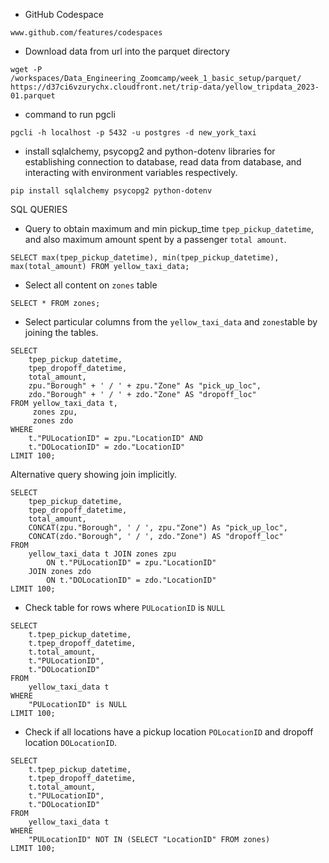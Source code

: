 * GitHub Codespace

```www.github.com/features/codespaces```

* Download data from url into the parquet directory

```wget -P /workspaces/Data_Engineering_Zoomcamp/week_1_basic_setup/parquet/ https://d37ci6vzurychx.cloudfront.net/trip-data/yellow_tripdata_2023-01.parquet```

* command to run pgcli

```pgcli -h localhost -p 5432 -u postgres -d new_york_taxi ```

* install sqlalchemy, psycopg2 and python-dotenv libraries for establishing connection to database, read data from database, and interacting with environment variables respectively.

```pip install sqlalchemy psycopg2 python-dotenv```


SQL QUERIES
* Query to obtain maximum and min pickup_time `tpep_pickup_datetime`, and also maximum amount spent by a passenger `total amount`.
```
SELECT max(tpep_pickup_datetime), min(tpep_pickup_datetime), max(total_amount) FROM yellow_taxi_data;

``` 

* Select all content on `zones` table
```
SELECT * FROM zones;
```

* Select particular columns from the `yellow_taxi_data` and `zones`table by joining the tables.

```
SELECT
    tpep_pickup_datetime,
    tpep_dropoff_datetime,
    total_amount,
    zpu."Borough" + ' / ' + zpu."Zone" As "pick_up_loc",
    zdo."Borough" + ' / ' + zdo."Zone" AS "dropoff_loc"
FROM yellow_taxi_data t,
     zones zpu,
     zones zdo
WHERE
    t."PULocationID" = zpu."LocationID" AND
    t."DOLocationID" = zdo."LocationID"
LIMIT 100;
```
Alternative query showing join implicitly.
```
SELECT
    tpep_pickup_datetime,
    tpep_dropoff_datetime,
    total_amount,
    CONCAT(zpu."Borough", ' / ', zpu."Zone") As "pick_up_loc",
    CONCAT(zdo."Borough", ' / ', zdo."Zone") AS "dropoff_loc"
FROM 
    yellow_taxi_data t JOIN zones zpu
        ON t."PULocationID" = zpu."LocationID"
    JOIN zones zdo
        ON t."DOLocationID" = zdo."LocationID"
LIMIT 100;
```

* Check table for rows where `PULocationID` is `NULL`
```
SELECT
    t.tpep_pickup_datetime,
    t.tpep_dropoff_datetime,
    t.total_amount,
    t."PULocationID",
    t."DOLocationID"
FROM 
    yellow_taxi_data t
WHERE
    "PULocationID" is NULL
LIMIT 100;
```

* Check if all locations have a pickup location `POLocationID` and dropoff location `DOLocationID`.

```
SELECT
    t.tpep_pickup_datetime,
    t.tpep_dropoff_datetime,
    t.total_amount,
    t."PULocationID",
    t."DOLocationID"
FROM 
    yellow_taxi_data t
WHERE
    "PULocationID" NOT IN (SELECT "LocationID" FROM zones)
LIMIT 100;
```